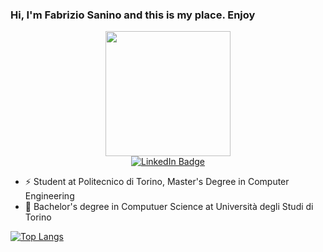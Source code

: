 ### Hi, I'm Fabrizio Sanino and this is my place. Enjoy

<div id="header" align="center">
  <img src="https://media.giphy.com/media/qgQUggAC3Pfv687qPC/giphy.gif" width="200"/>
</div>

<div id="badges" align="center">
  <a href="https://www.linkedin.com/in/fabrizio-sanino-334307143/">
    <img src="https://img.shields.io/badge/LinkedIn-blue?style=for-the-badge&logo=linkedin&logoColor=white" alt="LinkedIn Badge"/>
  </a>
</div>

<div id="viewsCounter" align="center">
  <img src="https://komarev.com/ghpvc/?username=fabriziosanino&style=flat-square&color=blue" alt=""/>
</div>


- ⚡ Student at Politecnico di Torino, Master's Degree in Computer Engineering
- 🌱 Bachelor's degree in Computuer Science at Università degli Studi di Torino

[![Top Langs](https://github-readme-stats.vercel.app/api/top-langs/?username=fabriziosanino&layout=compact)](https://github.com/anuraghazra/github-readme-stats)


